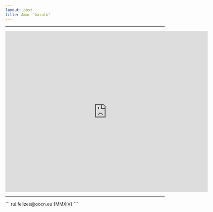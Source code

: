 ```yaml
---
layout: post
title: Amor "barato"
---
```

<!---->
<hr>
<iframe src="https://docs.google.com/a/oocn.eu/presentation/d/11BuPrWabSle-e1BLBe2fqcU-pAiPI1SgYSh8co9N6Wc/embed?start=true&loop=true&delayms=5000" frameborder="0" width="640" height="509" allowfullscreen="true" mozallowfullscreen="true" webkitallowfullscreen="true"></iframe>
<hr>
```
rui.felizes@oocn.eu {MMXIV}
```

